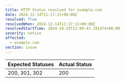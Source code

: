 ```yaml
---
title: HTTP Status resolved for example.com
date: 2024-12-14T11:17:11+00:00Z
resolved: True
resolvedWhen: 2024-12-14T11:17:11+00:00Z
resolvedStartTime: 2024-10-25T21:09:43.191474+00:00
severity: notice
affected:
  - example.com
section: issue
---
```


| Expected Statuses | Actual Status  |
|-------------------|----------------|
| 200, 301, 302 | 200 |
